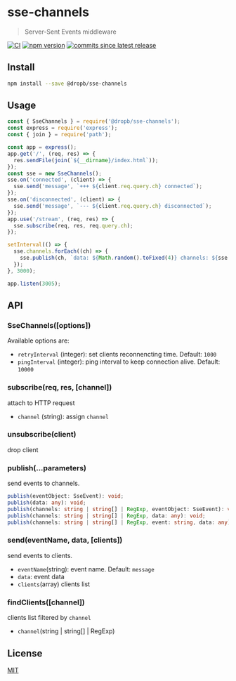 # sse-channels

> Server-Sent Events middleware

[![CI][ga-image]][ga-url]
[![npm version][npm-image]][npm-url]
[![commits since latest release][comm-image]][comm-url]

## Install

```sh
npm install --save @dropb/sse-channels
```

## Usage

```js
const { SseChannels } = require('@dropb/sse-channels');
const express = require('express');
const { join } = require('path');

const app = express();
app.get('/', (req, res) => {
  res.sendFile(join(`${__dirname}/index.html`));
});
const sse = new SseChannels();
sse.on('connected', (client) => {
  sse.send('message', `+++ ${client.req.query.ch} connected`);
});
sse.on('disconnected', (client) => {
  sse.send('message', `--- ${client.req.query.ch} disconnected`);
});
app.use('/stream', (req, res) => {
  sse.subscribe(req, res, req.query.ch);
});

setInterval(() => {
  sse.channels.forEach((ch) => {
    sse.publish(ch, `data: ${Math.random().toFixed(4)} channels: ${sse.channels.length} clients: ${sse.connections.length}`);
  });
}, 3000);

app.listen(3005);
```

## API

### SseChannels([options])

Available options are:

- `retryInterval` (integer): set clients reconnencting time. Default: `1000`
- `pingInterval` (integer): ping interval to keep connection alive. Default: `10000`

### subscribe(req, res, [channel])

attach to HTTP request

- `channel` (string): assign `channel`

### unsubscribe(client)

drop client

### publish(...parameters)

send events to channels.

```ts
publish(eventObject: SseEvent): void;
publish(data: any): void;
publish(channels: string | string[] | RegExp, eventObject: SseEvent): void;
publish(channels: string | string[] | RegExp, data: any): void;
publish(channels: string | string[] | RegExp, event: string, data: any): void;
```

### send(eventName, data, [clients])

send events to clients.

- `eventName`(string): event name. Default: `message`
- `data`: event data
- `clients`(array) clients list

### findClients([channel])

clients list filtered by `channel`

- `channel`(string | string[] | RegExp)

## License

[MIT](LICENSE)

[npm-image]: https://img.shields.io/npm/v/@dropb/sse-channels.svg
[npm-url]: https://www.npmjs.com/package/@dropb/sse-channels
[ga-image]: https://github.com/kukhariev/sse-channels/actions/workflows/test.yml/badge.svg?branch=master
[ga-url]: https://github.com/kukhariev/sse-channels/actions/workflows/test.yml
[comm-image]: https://img.shields.io/github/commits-since/kukhariev/sse-channels/latest
[comm-url]: https://github.com/kukhariev/sse-channels/releases/latest
